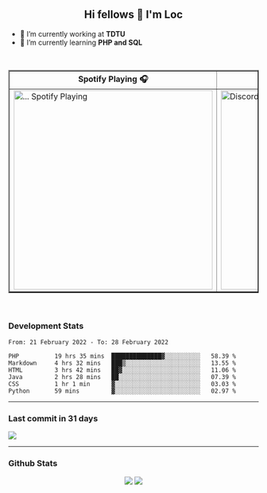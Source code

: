 <h2 align="center">Hi fellows 👋 I'm Loc</h2>

- 🔭 I’m currently working at **TDTU**
- 🌱 I’m currently learning **PHP and SQL**
<br>
<table border="2px solid white" align="center">
  <tr>
    <th>Spotify Playing 🎧</th>
    <th>How to reach me 📫</th>
  </tr>
  
  <tr>
    <td>
      <a href="https://open.spotify.com/user/jo3t0sjswxmpet9c67mq6qph3">
        <img src="https://spotify-readme-git-master-maoleng.vercel.app/api/spotify-playing" alt="... Spotify Playing" width="400" />
      </a>
    </td>
    <td>
      <a href = "https://discordapp.com/users/517725152327499806">
        <img align="" src="https://discord.c99.nl/widget/theme-4/517725152327499806.png" alt="Discord" align="right" width="400"/>
      </a>
    </td>
  </tr>
</table>

<br>

### Development Stats
<!--START_SECTION:waka-->

```text
From: 21 February 2022 - To: 28 February 2022

PHP          19 hrs 35 mins  ██████████████▓░░░░░░░░░░   58.39 %
Markdown     4 hrs 32 mins   ███▒░░░░░░░░░░░░░░░░░░░░░   13.55 %
HTML         3 hrs 42 mins   ██▓░░░░░░░░░░░░░░░░░░░░░░   11.06 %
Java         2 hrs 28 mins   ██░░░░░░░░░░░░░░░░░░░░░░░   07.39 %
CSS          1 hr 1 min      ▓░░░░░░░░░░░░░░░░░░░░░░░░   03.03 %
Python       59 mins         ▓░░░░░░░░░░░░░░░░░░░░░░░░   02.97 %
```

<!--END_SECTION:waka-->

---
### Last commit in 31 days
<img src = "https://activity-graph.herokuapp.com/graph?username=maoleng&theme=react-dark">

---
### Github Stats
<p align = "center">
  <img src = "https://github-readme-stats.vercel.app/api?username=maoleng&theme=radical&line_height=27">
  <img src = "https://github-readme-stats.vercel.app/api/top-langs/?username=maoleng&count_private=true&theme=radical&langs_count=3">
</p>
